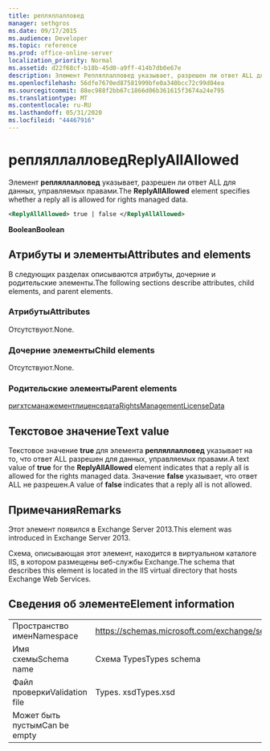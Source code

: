 ```yaml
---
title: репляллалловед
manager: sethgros
ms.date: 09/17/2015
ms.audience: Developer
ms.topic: reference
ms.prod: office-online-server
localization_priority: Normal
ms.assetid: d22f68cf-b18b-45d0-a9ff-414b7db0e67e
description: Элемент Репляллалловед указывает, разрешен ли ответ ALL для данных, управляемых правами.
ms.openlocfilehash: 56dfe7670ed87581999bfe0a340bcc72c99d04ea
ms.sourcegitcommit: 88ec988f2bb67c1866d06b361615f3674a24e795
ms.translationtype: MT
ms.contentlocale: ru-RU
ms.lasthandoff: 05/31/2020
ms.locfileid: "44467916"
---
```

# <a name="replyallallowed"></a><span data-ttu-id="d2f5e-103">репляллалловед</span><span class="sxs-lookup"><span data-stu-id="d2f5e-103">ReplyAllAllowed</span></span>

<span data-ttu-id="d2f5e-104">Элемент **репляллалловед** указывает, разрешен ли ответ ALL для данных, управляемых правами.</span><span class="sxs-lookup"><span data-stu-id="d2f5e-104">The **ReplyAllAllowed** element specifies whether a reply all is allowed for rights managed data.</span></span> 
  
```XML
<ReplyAllAllowed> true | false </ReplyAllAllowed>
```

 <span data-ttu-id="d2f5e-105">**Boolean**</span><span class="sxs-lookup"><span data-stu-id="d2f5e-105">**Boolean**</span></span>
## <a name="attributes-and-elements"></a><span data-ttu-id="d2f5e-106">Атрибуты и элементы</span><span class="sxs-lookup"><span data-stu-id="d2f5e-106">Attributes and elements</span></span>

<span data-ttu-id="d2f5e-107">В следующих разделах описываются атрибуты, дочерние и родительские элементы.</span><span class="sxs-lookup"><span data-stu-id="d2f5e-107">The following sections describe attributes, child elements, and parent elements.</span></span>
  
### <a name="attributes"></a><span data-ttu-id="d2f5e-108">Атрибуты</span><span class="sxs-lookup"><span data-stu-id="d2f5e-108">Attributes</span></span>

<span data-ttu-id="d2f5e-109">Отсутствуют.</span><span class="sxs-lookup"><span data-stu-id="d2f5e-109">None.</span></span>
  
### <a name="child-elements"></a><span data-ttu-id="d2f5e-110">Дочерние элементы</span><span class="sxs-lookup"><span data-stu-id="d2f5e-110">Child elements</span></span>

<span data-ttu-id="d2f5e-111">Отсутствуют.</span><span class="sxs-lookup"><span data-stu-id="d2f5e-111">None.</span></span>
  
### <a name="parent-elements"></a><span data-ttu-id="d2f5e-112">Родительские элементы</span><span class="sxs-lookup"><span data-stu-id="d2f5e-112">Parent elements</span></span>

[<span data-ttu-id="d2f5e-113">ригхтсманажементлиценседата</span><span class="sxs-lookup"><span data-stu-id="d2f5e-113">RightsManagementLicenseData</span></span>](rightsmanagementlicensedata.md)
  
## <a name="text-value"></a><span data-ttu-id="d2f5e-114">Текстовое значение</span><span class="sxs-lookup"><span data-stu-id="d2f5e-114">Text value</span></span>

<span data-ttu-id="d2f5e-115">Текстовое значение **true** для элемента **репляллалловед** указывает на то, что ответ ALL разрешен для данных, управляемых правами.</span><span class="sxs-lookup"><span data-stu-id="d2f5e-115">A text value of **true** for the **ReplyAllAllowed** element indicates that a reply all is allowed for the rights managed data.</span></span> <span data-ttu-id="d2f5e-116">Значение **false** указывает, что ответ ALL не разрешен.</span><span class="sxs-lookup"><span data-stu-id="d2f5e-116">A value of **false** indicates that a reply all is not allowed.</span></span> 
  
## <a name="remarks"></a><span data-ttu-id="d2f5e-117">Примечания</span><span class="sxs-lookup"><span data-stu-id="d2f5e-117">Remarks</span></span>

<span data-ttu-id="d2f5e-118">Этот элемент появился в Exchange Server 2013.</span><span class="sxs-lookup"><span data-stu-id="d2f5e-118">This element was introduced in Exchange Server 2013.</span></span>
  
<span data-ttu-id="d2f5e-119">Схема, описывающая этот элемент, находится в виртуальном каталоге IIS, в котором размещены веб-службы Exchange.</span><span class="sxs-lookup"><span data-stu-id="d2f5e-119">The schema that describes this element is located in the IIS virtual directory that hosts Exchange Web Services.</span></span>
  
## <a name="element-information"></a><span data-ttu-id="d2f5e-120">Сведения об элементе</span><span class="sxs-lookup"><span data-stu-id="d2f5e-120">Element information</span></span>

|||
|:-----|:-----|
|<span data-ttu-id="d2f5e-121">Пространство имен</span><span class="sxs-lookup"><span data-stu-id="d2f5e-121">Namespace</span></span>  <br/> |https://schemas.microsoft.com/exchange/services/2006/types  <br/> |
|<span data-ttu-id="d2f5e-122">Имя схемы</span><span class="sxs-lookup"><span data-stu-id="d2f5e-122">Schema name</span></span>  <br/> |<span data-ttu-id="d2f5e-123">Схема Types</span><span class="sxs-lookup"><span data-stu-id="d2f5e-123">Types schema</span></span>  <br/> |
|<span data-ttu-id="d2f5e-124">Файл проверки</span><span class="sxs-lookup"><span data-stu-id="d2f5e-124">Validation file</span></span>  <br/> |<span data-ttu-id="d2f5e-125">Types. xsd</span><span class="sxs-lookup"><span data-stu-id="d2f5e-125">Types.xsd</span></span>  <br/> |
|<span data-ttu-id="d2f5e-126">Может быть пустым</span><span class="sxs-lookup"><span data-stu-id="d2f5e-126">Can be empty</span></span>  <br/> ||
   

